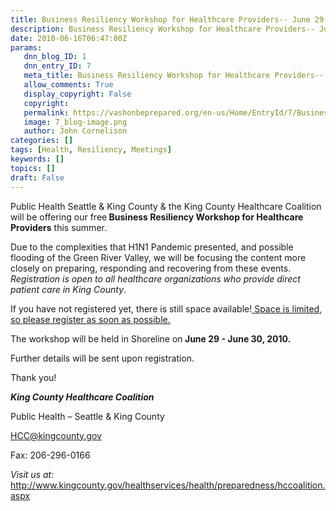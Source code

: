 ```yaml
---
title: Business Resiliency Workshop for Healthcare Providers-- June 29-30
description: Business Resiliency Workshop for Healthcare Providers-- June 29-30
date: 2010-06-16T06:47:00Z
params:
   dnn_blog_ID: 1
   dnn_entry_ID: 7
   meta_title: Business Resiliency Workshop for Healthcare Providers-- June 29-30
   allow_comments: True
   display_copyright: False
   copyright: 
   permalink: https://vashonbeprepared.org/en-us/Home/EntryId/7/Business-Resiliency-Workshop-for-Healthcare-Providers-June-29-30
   image: 7_blog-image.png
   author: John Cornelison
categories: []
tags: [Health, Resiliency, Meetings]
keywords: []
topics: []
draft: False
---
```


<p>Public Health Seattle &amp; King County &amp; the King County Healthcare Coalition will be offering our free<b> </b><b>Business Resiliency Workshop for Healthcare Providers</b> this summer.</p>
<p>Due to the complexities that H1N1 Pandemic presented, and possible flooding of the Green River Valley, we will be focusing the content more closely on preparing, responding and recovering from these events.<i> </i><i>Registration is open to all healthcare </i><i>organizations who provide direct patient care in King County</i>.</p>
<p>If you have not registered yet, there is still space available!<u> </u><u>Space is limited, so please register as soon as possible.</u></p>
<p>The workshop will be held in Shoreline on<b> </b><b>June 29 - June 30, 2010.</b></p>
<p>Further details will be sent upon registration.</p>
<p>Thank you!</p>
<p><a name=""><b><i>King County Healthcare Coalition </i></b></a></p>
<p>Public Health – Seattle &amp; King County</p>
<p><a href="mailto:HCC@kingcounty.gov">HCC@kingcounty.gov</a></p>
<p>Fax: 206-296-0166</p>
<p><i>Visit us at:</i> <a href="http://www.kingcounty.gov/healthservices/health/preparedness/hccoalition.aspx%20">http://www.kingcounty.gov/healthservices/health/preparedness/hccoalition.aspx</a></p>
